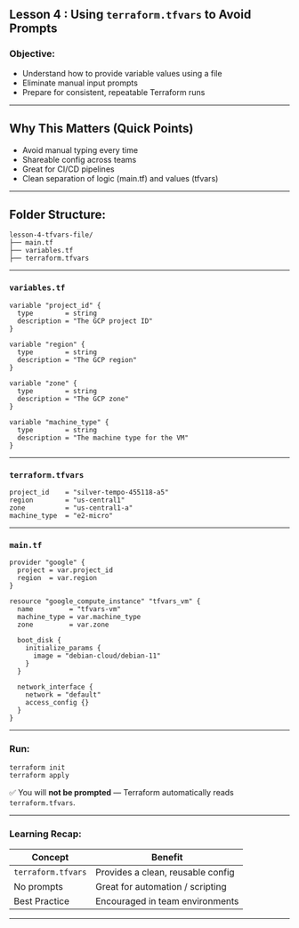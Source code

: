 ## **Lesson 4 : Using `terraform.tfvars` to Avoid Prompts**

### Objective:
- Understand how to provide variable values using a file
- Eliminate manual input prompts
- Prepare for consistent, repeatable Terraform runs

---

## Why This Matters (Quick Points)

- Avoid manual typing every time  
- Shareable config across teams  
- Great for CI/CD pipelines  
- Clean separation of logic (main.tf) and values (tfvars)

---

## Folder Structure:

```
lesson-4-tfvars-file/
├── main.tf
├── variables.tf
├── terraform.tfvars
```

---

### `variables.tf`

```hcl
variable "project_id" {
  type        = string
  description = "The GCP project ID"
}

variable "region" {
  type        = string
  description = "The GCP region"
}

variable "zone" {
  type        = string
  description = "The GCP zone"
}

variable "machine_type" {
  type        = string
  description = "The machine type for the VM"
}
```

---

### `terraform.tfvars`

```hcl
project_id    = "silver-tempo-455118-a5"
region        = "us-central1"
zone          = "us-central1-a"
machine_type  = "e2-micro"
```

---

### `main.tf`

```hcl
provider "google" {
  project = var.project_id
  region  = var.region
}

resource "google_compute_instance" "tfvars_vm" {
  name         = "tfvars-vm"
  machine_type = var.machine_type
  zone         = var.zone

  boot_disk {
    initialize_params {
      image = "debian-cloud/debian-11"
    }
  }

  network_interface {
    network = "default"
    access_config {}
  }
}
```

---

### Run:

```bash
terraform init
terraform apply
```

✅ You will **not be prompted** — Terraform automatically reads `terraform.tfvars`.

---

###  Learning Recap:

| Concept         | Benefit                                |
|------------------|-----------------------------------------|
| `terraform.tfvars` | Provides a clean, reusable config         |
| No prompts        | Great for automation / scripting         |
| Best Practice     | Encouraged in team environments          |

---

